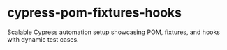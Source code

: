 # cypress-pom-fixtures-hooks
Scalable Cypress automation setup showcasing POM, fixtures, and hooks with dynamic test cases.
